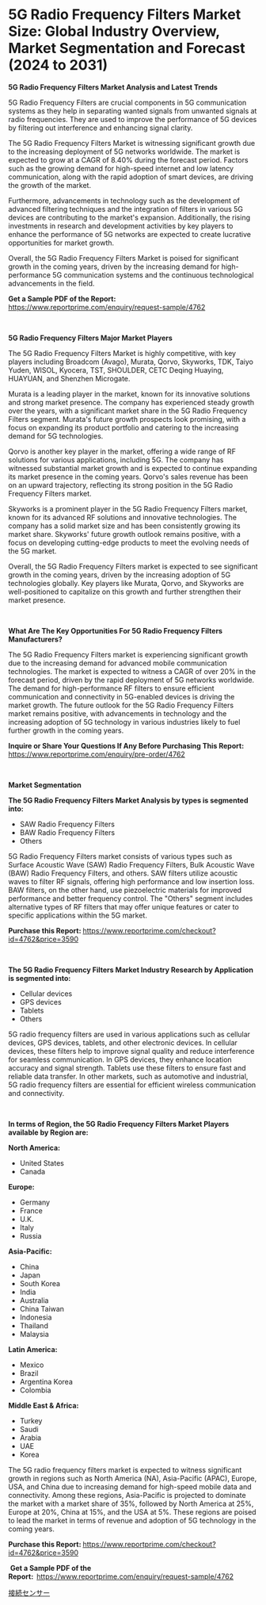 <p><h1>5G Radio Frequency Filters Market Size: Global Industry Overview, Market Segmentation and Forecast (2024 to 2031)</h1></p><p><strong>5G Radio Frequency Filters Market Analysis and Latest Trends</strong></p>
<p><p>5G Radio Frequency Filters are crucial components in 5G communication systems as they help in separating wanted signals from unwanted signals at radio frequencies. They are used to improve the performance of 5G devices by filtering out interference and enhancing signal clarity. </p><p>The 5G Radio Frequency Filters Market is witnessing significant growth due to the increasing deployment of 5G networks worldwide. The market is expected to grow at a CAGR of 8.40% during the forecast period. Factors such as the growing demand for high-speed internet and low latency communication, along with the rapid adoption of smart devices, are driving the growth of the market.</p><p>Furthermore, advancements in technology such as the development of advanced filtering techniques and the integration of filters in various 5G devices are contributing to the market's expansion. Additionally, the rising investments in research and development activities by key players to enhance the performance of 5G networks are expected to create lucrative opportunities for market growth.</p><p>Overall, the 5G Radio Frequency Filters Market is poised for significant growth in the coming years, driven by the increasing demand for high-performance 5G communication systems and the continuous technological advancements in the field.</p></p>
<p><strong>Get a Sample PDF of the Report:&nbsp;</strong> <a href="https://www.reportprime.com/enquiry/request-sample/4762">https://www.reportprime.com/enquiry/request-sample/4762</a></p>
<p>&nbsp;</p>
<p><strong>5G Radio Frequency Filters Major Market Players</strong></p>
<p><p>The 5G Radio Frequency Filters Market is highly competitive, with key players including Broadcom (Avago), Murata, Qorvo, Skyworks, TDK, Taiyo Yuden, WISOL, Kyocera, TST, SHOULDER, CETC Deqing Huaying, HUAYUAN, and Shenzhen Microgate. </p><p>Murata is a leading player in the market, known for its innovative solutions and strong market presence. The company has experienced steady growth over the years, with a significant market share in the 5G Radio Frequency Filters segment. Murata's future growth prospects look promising, with a focus on expanding its product portfolio and catering to the increasing demand for 5G technologies.</p><p>Qorvo is another key player in the market, offering a wide range of RF solutions for various applications, including 5G. The company has witnessed substantial market growth and is expected to continue expanding its market presence in the coming years. Qorvo's sales revenue has been on an upward trajectory, reflecting its strong position in the 5G Radio Frequency Filters market.</p><p>Skyworks is a prominent player in the 5G Radio Frequency Filters market, known for its advanced RF solutions and innovative technologies. The company has a solid market size and has been consistently growing its market share. Skyworks' future growth outlook remains positive, with a focus on developing cutting-edge products to meet the evolving needs of the 5G market.</p><p>Overall, the 5G Radio Frequency Filters market is expected to see significant growth in the coming years, driven by the increasing adoption of 5G technologies globally. Key players like Murata, Qorvo, and Skyworks are well-positioned to capitalize on this growth and further strengthen their market presence.</p></p>
<p>&nbsp;</p>
<p><strong>What Are The Key Opportunities For 5G Radio Frequency Filters Manufacturers?</strong></p>
<p><p>The 5G Radio Frequency Filters market is experiencing significant growth due to the increasing demand for advanced mobile communication technologies. The market is expected to witness a CAGR of over 20% in the forecast period, driven by the rapid deployment of 5G networks worldwide. The demand for high-performance RF filters to ensure efficient communication and connectivity in 5G-enabled devices is driving the market growth. The future outlook for the 5G Radio Frequency Filters market remains positive, with advancements in technology and the increasing adoption of 5G technology in various industries likely to fuel further growth in the coming years.</p></p>
<p><strong>Inquire or Share Your Questions If Any Before Purchasing This Report:</strong> <a href="https://www.reportprime.com/enquiry/pre-order/4762">https://www.reportprime.com/enquiry/pre-order/4762</a></p>
<p>&nbsp;</p>
<p><strong>Market Segmentation</strong></p>
<p><strong>The 5G Radio Frequency Filters Market Analysis by types is segmented into:</strong></p>
<p><ul><li>SAW Radio Frequency Filters</li><li>BAW Radio Frequency Filters</li><li>Others</li></ul></p>
<p><p>5G Radio Frequency Filters market consists of various types such as Surface Acoustic Wave (SAW) Radio Frequency Filters, Bulk Acoustic Wave (BAW) Radio Frequency Filters, and others. SAW filters utilize acoustic waves to filter RF signals, offering high performance and low insertion loss. BAW filters, on the other hand, use piezoelectric materials for improved performance and better frequency control. The "Others" segment includes alternative types of RF filters that may offer unique features or cater to specific applications within the 5G market.</p></p>
<p><strong>Purchase this Report:&nbsp;</strong><a href="https://www.reportprime.com/checkout?id=4762&price=3590">https://www.reportprime.com/checkout?id=4762&price=3590</a></p>
<p>&nbsp;</p>
<p><strong>The 5G Radio Frequency Filters Market Industry Research by Application is segmented into:</strong></p>
<p><ul><li>Cellular devices</li><li>GPS devices</li><li>Tablets</li><li>Others</li></ul></p>
<p><p>5G radio frequency filters are used in various applications such as cellular devices, GPS devices, tablets, and other electronic devices. In cellular devices, these filters help to improve signal quality and reduce interference for seamless communication. In GPS devices, they enhance location accuracy and signal strength. Tablets use these filters to ensure fast and reliable data transfer. In other markets, such as automotive and industrial, 5G radio frequency filters are essential for efficient wireless communication and connectivity.</p></p>
<p>&nbsp;</p>
<p><strong>In terms of Region, the 5G Radio Frequency Filters Market Players available by Region are:</strong></p>
<p>
    <p> <strong> North America: </strong>
        <ul>
            <li>United States</li>
            <li>Canada</li>
        </ul>
        </p> 
    <p> <strong> Europe: </strong>
        <ul>
            <li>Germany</li>
            <li>France</li>
            <li>U.K.</li>
            <li>Italy</li>
            <li>Russia</li>
        </ul>
        </p> 
    <p> <strong> Asia-Pacific: </strong>
        <ul>
            <li>China</li>
            <li>Japan</li>
            <li>South Korea</li>
            <li>India</li>
            <li>Australia</li>
            <li>China Taiwan</li>
            <li>Indonesia</li>
            <li>Thailand</li>
            <li>Malaysia</li>
        </ul>
        </p> 
    <p> <strong> Latin America: </strong>
        <ul>
            <li>Mexico</li>
            <li>Brazil</li>
            <li>Argentina Korea</li>
            <li>Colombia</li>
        </ul>
        </p> 
    <p> <strong> Middle East & Africa: </strong>
        <ul>
            <li>Turkey</li>
            <li>Saudi</li>
            <li>Arabia</li>
            <li>UAE</li>
            <li>Korea</li>
        </ul>
    </p>
    </p>
<p><p>The 5G radio frequency filters market is expected to witness significant growth in regions such as North America (NA), Asia-Pacific (APAC), Europe, USA, and China due to increasing demand for high-speed mobile data and connectivity. Among these regions, Asia-Pacific is projected to dominate the market with a market share of 35%, followed by North America at 25%, Europe at 20%, China at 15%, and the USA at 5%. These regions are poised to lead the market in terms of revenue and adoption of 5G technology in the coming years.</p></p>
<p><strong>Purchase this Report: </strong><a href="https://www.reportprime.com/checkout?id=4762&price=3590">https://www.reportprime.com/checkout?id=4762&price=3590</a></p>
<p>&nbsp;<strong>Get a Sample PDF of the Report:&nbsp;&nbsp;</strong><a href="https://www.reportprime.com/enquiry/request-sample/4762">https://www.reportprime.com/enquiry/request-sample/4762</a></p>
<p><strong></strong></p>
<p><p><a href="https://github.com/lily-u-genius/Market-Research-Report-List-1/blob/main/128269015379.md">接続センサー</a></p></p>